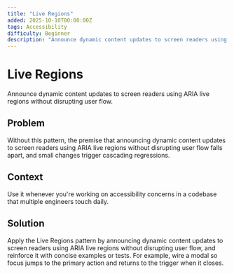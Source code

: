 ```yaml
---
title: "Live Regions"
added: 2025-10-10T00:00:00Z
tags: Accessibility
difficulty: Beginner
description: "Announce dynamic content updates to screen readers using ARIA live regions without disrupting user flow."
---
```

# Live Regions

Announce dynamic content updates to screen readers using ARIA live regions without disrupting user flow.

## Problem

Without this pattern, the premise that announcing dynamic content updates to screen readers using ARIA live regions without disrupting user flow falls apart, and small changes trigger cascading regressions.

## Context

Use it whenever you're working on accessibility concerns in a codebase that multiple engineers touch daily.

## Solution

Apply the Live Regions pattern by announcing dynamic content updates to screen readers using ARIA live regions without disrupting user flow, and reinforce it with concise examples or tests. For example, wire a modal so focus jumps to the primary action and returns to the trigger when it closes.
